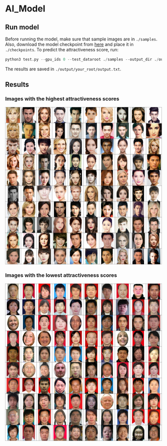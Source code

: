 # AI_Model
## Run model

Before running the model, make sure that sample images are in `./samples`. Also, download the             model checkpoint from [here](https://drive.google.com/file/d/1tm6HcMsWaTM-naqQDJeTpNXckgXS0UrL/view?usp=sharing) and place it in `./checkpoints`. To predict the attractiveness score, run:

```python
python3 test.py --gpu_ids 0 --test_dataroot ./samples --output_dir ./output/your_root --ckpt ./checkpoints/8000.pth
```

The results are saved in `./output/your_root/output.txt`.

## Results
### Images with the highest attractiveness scores
![Untitled](./attractiveness/assets/top.jpg)
### Images with the lowest attractiveness scores
![Untitled](./attractiveness/assets/bottom.jpg)
